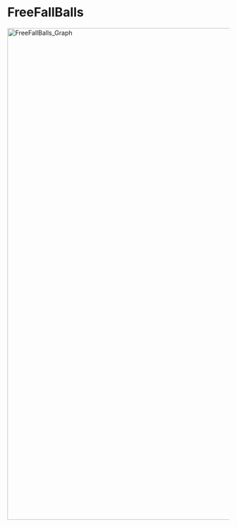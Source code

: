 # FreeFallBalls

<img width="1112" alt="FreeFallBalls_Graph" src="https://github.com/user-attachments/assets/cd9afa3e-7229-4ae9-aefd-32ca586b1a9c" />
